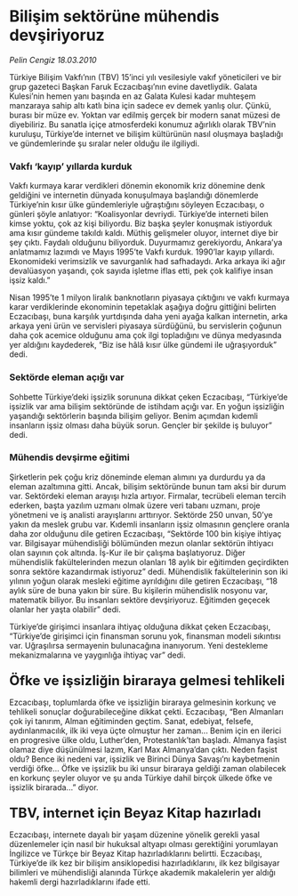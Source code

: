 # Bilişim sektörüne mühendis devşiriyoruz

*Pelin Cengiz 18.03.2010*

<div class="yazi"><p>Türkiye Bilişim Vakfı’nın (TBV) 15’inci yılı vesilesiyle vakıf yöneticileri ve bir grup gazeteci Başkan Faruk Eczacıbaşı’nın evine davetliydik. Galata Kulesi’nin hemen yanı başında en az Galata Kulesi kadar muhteşem manzaraya sahip altı katlı bina için sadece ev demek yanlış olur. Çünkü, burası bir müze ev. Yoktan var edilmiş gerçek bir modern sanat müzesi de diyebiliriz. Bu sanatla içiçe atmosferdeki konumuz ağırlıklı olarak TBV’nin kuruluşu, Türkiye’de internet ve bilişim kültürünün nasıl oluşmaya başladığı ve gündemlerinde şu sıralar neler olduğu ile ilgiliydi.</p>
<h3>Vakfı ‘kayıp’ yıllarda kurduk</h3>
<p>Vakfı kurmaya karar verdikleri dönemin ekonomik kriz dönemine denk geldiğini ve internetin dünyada konuşulmaya başlandığı dönemlerde Türkiye’nin kısır ülke gündemleriyle uğraştığını söyleyen Eczacıbaşı, o günleri şöyle anlatıyor: “Koalisyonlar devriydi. Türkiye’de interneti bilen kimse yoktu, çok az kişi biliyordu. Biz başka şeyler konuşmak istiyorduk ama kısır gündeme takıldı kaldı. Müthiş gelişmeler oluyor, internet diye bir şey çıktı. Faydalı olduğunu biliyorduk. Duyurmamız gerekiyordu, Ankara’ya anlatmamız lazımdı ve Mayıs 1995’te Vakfı kurduk. 1990’lar kayıp yıllardı. Ekonomideki verimsizlik ve savurganlık had safhadaydı. Arka arkaya iki ağır devalüasyon yaşandı, çok sayıda işletme iflas etti, pek çok kalifiye insan işsiz kaldı.”</p>
<p>Nisan 1995’te 1 milyon liralık banknotların piyasaya çıktığını ve vakfı kurmaya karar verdiklerinde ekonominin tepetaklak aşağıya doğru gittiğini belirten Eczacıbaşı, buna karşılık yurtdışında daha yeni ayağa kalkan internetin, arka arkaya yeni ürün ve servisleri piyasaya sürdüğünü, bu servislerin çoğunun daha çok acemice olduğunu ama çok ilgi topladığını ve dünya medyasında yer aldığını kaydederek, “Biz ise hâlâ kısır ülke gündemi ile uğraşıyorduk” dedi.</p>
<h3>Sektörde eleman açığı var</h3>
<p>Sohbette Türkiye’deki işsizlik sorununa dikkat çeken Eczacıbaşı, “Türkiye’de işsizlik var ama bilişim sektöründe de istihdam açığı var. En yoğun işsizliğin yaşandığı sektörlerin başında bilişim geliyor. Benim açımdan kıdemli insanların işsiz olması daha büyük sorun. Gençler bir şekilde iş buluyor” dedi.</p>
<h3>Mühendis devşirme eğitimi</h3>
<p>Şirketlerin pek çoğu kriz döneminde eleman alımını ya durdurdu ya da eleman azaltımına gitti. Ancak, bilişim sektöründe bunun tam aksi bir durum var. Sektördeki eleman arayışı hızla artıyor. Firmalar, tecrübeli eleman tercih ederken, başta yazılım uzmanı olmak üzere veri tabanı uzmanı, proje yönetmeni ve iş analisti arayışlarını arttırıyor. Sektörde 250 unvan, 50’ye yakın da meslek grubu var. Kıdemli insanların işsiz olmasının gençlere oranla daha zor olduğunu dile getiren Eczacıbaşı, “Sektörde 100 bin kişiye ihtiyaç var. Bilgisayar mühendisliği bölümünden mezun olanlar sektörün ihtiyacı olan sayının çok altında. İş-Kur ile bir çalışma başlatıyoruz. Diğer mühendislik fakültelerinden mezun olanları 18 aylık bir eğitimden geçirdikten sonra sektöre kazandırmak istiyoruz” dedi. Mühendislik fakültelerinin son iki yılının yoğun olarak mesleki eğitime ayrıldığını dile getiren Eczacıbaşı, “18 aylık süre de buna yakın bir süre. Bu kişilerin mühendislik nosyonu var, matematik biliyor. Bu insanları sektöre devşiriyoruz. Eğitimden geçecek olanlar her yaşta olabilir” dedi.</p>
<p>Türkiye’de girişimci insanlara ihtiyaç olduğuna dikkat çeken Eczacıbaşı, “Türkiye’de girişimci için finansman sorunu yok, finansman modeli sıkıntısı var. Uğraşılırsa sermayenin bulunacağına inanıyorum. Yeni destekleme mekanizmalarına ve yaygınlığa ihtiyaç var” dedi.</p>
<h3 align="left"><font size="5">Öfke ve işsizliğin biraraya gelmesi tehlikeli</font></h3>
<p align="left">Ezcacıbaşı, toplumlarda öfke ve işsizliğin biraraya gelmesinin korkunç ve tehlikeli sonuçlar doğurabileceğine dikkat çekti. Eczacıbaşı, “Ben Almanları çok iyi tanırım, Alman eğitiminden geçtim. Sanat, edebiyat, felsefe, aydınlanmacılık, ilk iki veya üçte olmuştur her zaman... Benim için en ilerici en progresive ülke oldu, Luther’den, Protestanlık’tan başladı. Almanya faşist olamaz diye düşünülmesi lazım, Karl Max Almanya’dan çıktı. Neden faşist oldu? Bence iki nedeni var, işsizlik ve Birinci Dünya Savaşı’nı kaybetmenin verdiği öfke... Öfke ve işsizlik bu iki unsur biraraya geldiği zaman olabilecek en korkunç şeyler oluyor ve şu anda Türkiye dahil birçok ülkede öfke ve işsizlik birarada...” diyor.</p>
<h3><font size="5">TBV, internet için Beyaz Kitap hazırladı</font></h3>
<p>Eczacıbaşı, internete dayalı bir yaşam düzenine yönelik gerekli yasal düzenlemeler için nasıl bir hukuksal altyapı olması gerektiğini yorumlayan İngilizce ve Türkçe bir Beyaz Kitap hazırladıklarını belirtti. Eczacıbaşı, Türkiye’de ilk kez bir bilişim ansiklopedisi hazırladıklarını, ilk kez bilgisayar bilimleri ve mühendisliği alanında Türkçe akademik makalelerin yer aldığı hakemli dergi hazırladıklarını ifade etti.</p>
</div>
